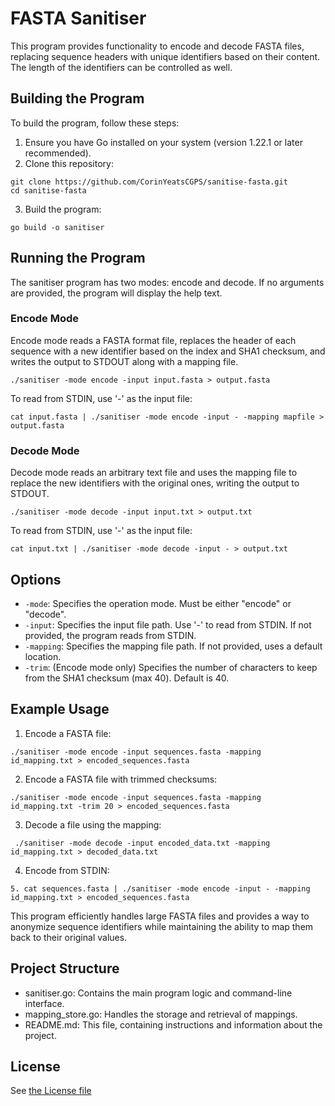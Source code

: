 # FASTA Sanitiser

This program provides functionality to encode and decode FASTA files, replacing sequence headers with unique identifiers
based on their content. The length of the identifiers can be controlled as well.

## Building the Program

To build the program, follow these steps:

1. Ensure you have Go installed on your system (version 1.22.1 or later recommended).
2. Clone this repository:

```
git clone https://github.com/CorinYeatsCGPS/sanitise-fasta.git
cd sanitise-fasta
```

3. Build the program:

```
go build -o sanitiser
```

## Running the Program

The sanitiser program has two modes: encode and decode. If no arguments are provided, the program will display the help
text.

### Encode Mode

Encode mode reads a FASTA format file, replaces the header of each sequence with a new identifier based on the index and
SHA1 checksum, and writes the output to STDOUT along with a mapping file.

```
./sanitiser -mode encode -input input.fasta > output.fasta
```

To read from STDIN, use '-' as the input file:

```
cat input.fasta | ./sanitiser -mode encode -input - -mapping mapfile > output.fasta
```

### Decode Mode

Decode mode reads an arbitrary text file and uses the mapping file to replace the new identifiers with the original
ones, writing the output to STDOUT.

```
./sanitiser -mode decode -input input.txt > output.txt
```

To read from STDIN, use '-' as the input file:

```
cat input.txt | ./sanitiser -mode decode -input - > output.txt
```

## Options

- `-mode`: Specifies the operation mode. Must be either "encode" or "decode".
- `-input`: Specifies the input file path. Use '-' to read from STDIN. If not provided, the program reads from STDIN.
- `-mapping`: Specifies the mapping file path. If not provided, uses a default location.
- `-trim`: (Encode mode only) Specifies the number of characters to keep from the SHA1 checksum (max 40). Default is 40.

## Example Usage

1. Encode a FASTA file:

```
./sanitiser -mode encode -input sequences.fasta -mapping id_mapping.txt > encoded_sequences.fasta
```

2. Encode a FASTA file with trimmed checksums:

```
./sanitiser -mode encode -input sequences.fasta -mapping id_mapping.txt -trim 20 > encoded_sequences.fasta
```

3. Decode a file using the mapping:

```
 ./sanitiser -mode decode -input encoded_data.txt -mapping id_mapping.txt > decoded_data.txt
 ```

4. Encode from STDIN:

```
5. cat sequences.fasta | ./sanitiser -mode encode -input - -mapping id_mapping.txt > encoded_sequences.fasta
```

This program efficiently handles large FASTA files and provides a way to anonymize sequence identifiers while
maintaining the ability to map them back to their original values.

## Project Structure

- sanitiser.go: Contains the main program logic and command-line interface.
- mapping_store.go: Handles the storage and retrieval of mappings.
- README.md: This file, containing instructions and information about the project.

## License

See [the License file](License.md)
